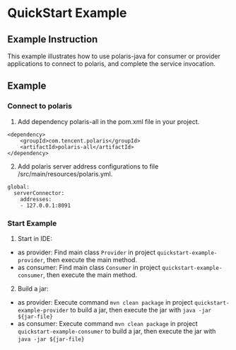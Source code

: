 # QuickStart Example

## Example Instruction

This example illustrates how to use polaris-java for consumer or provider applications to connect to polaris, and complete the service invocation.

## Example

### Connect to polaris

1. Add dependency polaris-all in the pom.xml file in your project.
```
<dependency>
    <groupId>com.tencent.polaris</groupId>
    <artifactId>polaris-all</artifactId>
</dependency>
```

2. Add polaris server address configurations to file /src/main/resources/polaris.yml.
```
global:
  serverConnector:
    addresses:
    - 127.0.0.1:8091
```

### Start Example

1. Start in IDE:

- as provider: Find main class `Provider` in project `quickstart-example-provider`, then execute the main method.
- as consumer: Find main class `Consumer` in project `quickstart-example-consumer`, then execute the main method.

2. Build a jar:
- as provider: Execute command `mvn clean package` in project `quickstart-example-provider` to build a jar, then execute the jar with `java -jar ${jar-file}`
- as consumer: Execute command `mvn clean package` in project `quickstart-example-consumer` to build a jar, then execute the jar with `java -jar ${jar-file}`